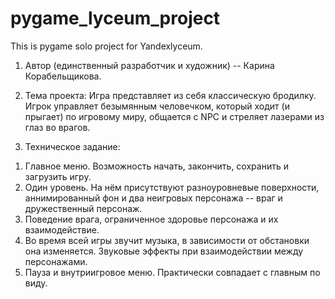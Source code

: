 # pygame_lyceum_project
This is pygame solo project for Yandexlyceum.

1. Автор (единственный разработчик и художник) -- Карина Корабельщикова.
 
2. Тема проекта: 
Игра представляет из себя классическую бродилку. Игрок управляет безымянным человечком, который ходит (и прыгает) по игровому миру, общается с NPC и стреляет лазерами из глаз во врагов.
 
3. Техническое задание:
1) Главное меню. Возможность начать, закончить, сохранить и загрузить игру.
2) Один уровень. На нём присутствуют разноуровневые поверхности, аннимированный фон и два неигровых персонажа -- враг и дружественный персонаж.
3) Поведение врага, ограниченное здоровье персонажа и их взаимодействие.
4) Во время всей игры звучит музыка, в зависимости от обстановки она изменяется. Звуковые эффекты при взаимодействии между персонажами.
5) Пауза и внутриигровое меню. Практически совпадает с главным по виду.